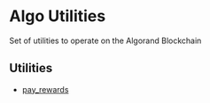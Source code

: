 # Algo Utilities

Set of utilities to operate on the Algorand Blockchain

## Utilities

* [pay_rewards](https://github.com/marcfresquet/algo-utilities/tree/master/pay_rewards)

